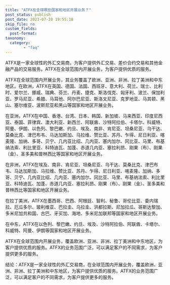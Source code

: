 ```yaml
---
title: "ATFX在全球哪些国家和地区开展业务？"
post_status: publish
post_date: 2023-07-20 19:55:18
skip_file: no
custom_fields: 
  post-format: 
taxonomy:
  category:
        - "faq"
---
```


ATFX是一家全球性的外汇交易商，为客户提供外汇交易、差价合约交易和其他金融产品的交易服务。ATFX在全球范围内开展业务，为客户提供优质的服务。

ATFX在全球范围内开展业务，其业务覆盖了欧洲、亚洲、非洲、拉丁美洲和中东地区。在欧洲，ATFX在英国、德国、法国、西班牙、意大利、荷兰、瑞士、比利时、爱尔兰、挪威、瑞典、芬兰、丹麦、捷克、斯洛伐克、匈牙利、波兰、保加利亚、罗马尼亚、希腊、马耳他、阿尔巴尼亚、斯洛文尼亚、克罗地亚、马其顿、黑山、塞尔维亚、波斯尼亚和黑山等国家和地区开展业务。

在亚洲，ATFX在中国、香港、台湾、日本、韩国、新加坡、马来西亚、印度尼西亚、泰国、菲律宾、澳大利亚、新西兰、阿联酋、沙特阿拉伯、卡塔尔、科威特、阿曼、伊朗、以色列、黎巴嫩、约旦、埃及、南非、肯尼亚、坦桑尼亚、乌干达、莫桑比克、津巴布韦、马达加斯加、马拉维、赞比亚、苏丹、乍得、尼日利亚、喀麦隆、加纳、多哥、贝宁、几内亚比绍、几内亚、塞内加尔、冈比亚、马里、布基纳法索、利比里亚、科特迪瓦、加蓬、赤道几内亚、塞拉利昂、刚果（布）、刚果（金）、圣多美和普林西比等国家和地区开展业务。

在非洲，ATFX在埃及、南非、肯尼亚、坦桑尼亚、乌干达、莫桑比克、津巴布韦、马达加斯加、马拉维、赞比亚、苏丹、乍得、尼日利亚、喀麦隆、加纳、多哥、贝宁、几内亚比绍、几内亚、塞内加尔、冈比亚、马里、布基纳法索、利比里亚、科特迪瓦、加蓬、赤道几内亚、塞拉利昂、刚果（布）、刚果（金）、圣多美和普林西比等国家和地区开展业务。

在拉丁美洲，ATFX在墨西哥、巴西、阿根廷、智利、秘鲁、哥伦比亚、委内瑞拉、厄瓜多尔、玻利维亚、巴拉圭、乌拉圭、洪都拉斯、尼加拉瓜、哥斯达黎加、多米尼加共和国、古巴、牙买加、海地、多米尼加联邦等国家和地区开展业务。

在中东，ATFX在以色列、黎巴嫩、约旦、埃及、沙特阿拉伯、阿联酋、卡塔尔、科威特、阿曼、伊朗等国家和地区开展业务。

ATFX在全球范围内开展业务，覆盖欧洲、亚洲、非洲、拉丁美洲和中东地区，为客户提供优质的服务。ATFX的业务范围广泛，可以满足客户的不同需求，为客户提供更多的服务。

结论：ATFX是一家全球性的外汇交易商，在全球范围内开展业务，覆盖欧洲、亚洲、非洲、拉丁美洲和中东地区，为客户提供优质的服务。ATFX的业务范围广泛，可以满足客户的不同需求，为客户提供更多的服务。
